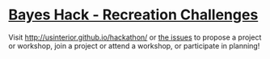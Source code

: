# [Bayes Hack - Recreation Challenges](http://bayeshack.org/prompts)

Visit http://usinterior.github.io/hackathon/ or [the issues](https://github.com/usinterior/hackathon/issues) to propose a project or workshop, join a project or attend a workshop, or participate in planning!
